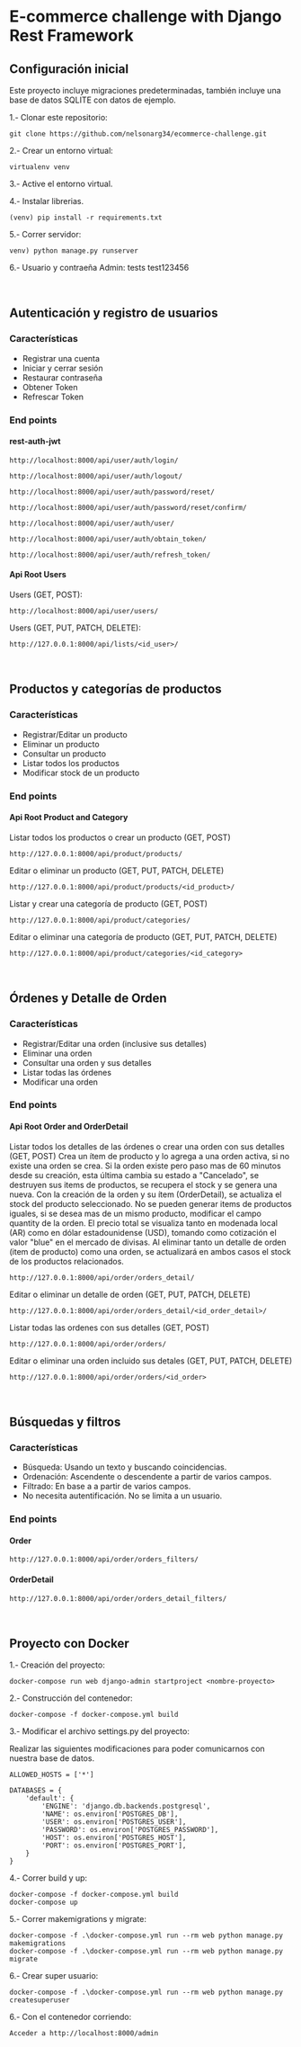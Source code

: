 # E-commerce challenge with Django Rest Framework 

## Configuración inicial

Este proyecto incluye migraciones predeterminadas, también incluye una base de datos SQLITE con datos de ejemplo.

1.- Clonar este repositorio:

    git clone https://github.com/nelsonarg34/ecommerce-challenge.git

2.- Crear un entorno virtual:

    virtualenv venv

3.- Active el entorno virtual.

4.- Instalar librerias.

    (venv) pip install -r requirements.txt 

5.- Correr servidor:

    venv) python manage.py runserver

6.- Usuario y contraeña Admin:
    tests
    test123456

<br>

## Autenticación y registro de usuarios

### Características
- Registrar una cuenta
- Iniciar y cerrar sesión
- Restaurar contraseña
- Obtener Token
- Refrescar Token

###     End points

####    rest-auth-jwt

    http://localhost:8000/api/user/auth/login/

    http://localhost:8000/api/user/auth/logout/

    http://localhost:8000/api/user/auth/password/reset/

    http://localhost:8000/api/user/auth/password/reset/confirm/

    http://localhost:8000/api/user/auth/user/

    http://localhost:8000/api/user/auth/obtain_token/

    http://localhost:8000/api/user/auth/refresh_token/

####    Api Root Users

Users (GET, POST): 

    http://localhost:8000/api/user/users/

Users (GET, PUT, PATCH, DELETE): 

    http://127.0.0.1:8000/api/lists/<id_user>/

<br>

## Productos y categorías de productos

### Características
- Registrar/Editar un producto
- Eliminar un producto
- Consultar un producto
- Listar todos los productos
- Modificar stock de un producto

###     End points

####    Api Root Product and Category

Listar todos los productos o crear un producto (GET, POST)

    http://127.0.0.1:8000/api/product/products/

Editar o eliminar un producto (GET, PUT, PATCH, DELETE)

    http://127.0.0.1:8000/api/product/products/<id_product>/

Listar y crear una categoría de producto (GET, POST)

    http://127.0.0.1:8000/api/product/categories/

Editar o eliminar una categoría de producto (GET, PUT, PATCH, DELETE)

    http://127.0.0.1:8000/api/product/categories/<id_category>

<br>

## Órdenes y Detalle de Orden

### Características
- Registrar/Editar una orden (inclusive sus detalles)
- Eliminar una orden
- Consultar una orden y sus detalles
- Listar todas las órdenes
- Modificar una orden

###     End points

####    Api Root Order and OrderDetail

Listar todos los detalles de las órdenes o crear una orden con sus detalles (GET, POST)
Crea un ítem de producto y lo agrega a una orden activa, si no existe una orden se crea.
Si la orden existe pero paso mas de 60 minutos desde su creación, esta última cambia su estado 
a "Cancelado", se destruyen sus items de productos, se recupera el stock y se genera una nueva. 
Con la creación de la orden y su ítem (OrderDetail), se actualiza el stock del producto seleccionado.
No se pueden generar items de productos iguales, si se desea mas de un mismo producto, modificar el campo
quantity de la orden.
El precio total se visualiza tanto en modenada local (AR) como en dólar estadounidense (USD), tomando
como cotización el valor "blue" en el mercado de divisas.
Al eliminar tanto un detalle de orden (item de producto) como una orden, se actualizará en ambos casos
el stock de los productos relacionados. 

    http://127.0.0.1:8000/api/order/orders_detail/

Editar o eliminar un detalle de orden (GET, PUT, PATCH, DELETE)

    http://127.0.0.1:8000/api/order/orders_detail/<id_order_detail>/

Listar todas las ordenes con sus detalles (GET, POST)

    http://127.0.0.1:8000/api/order/orders/

Editar o eliminar una orden incluido sus detales (GET, PUT, PATCH, DELETE)

    http://127.0.0.1:8000/api/order/orders/<id_order>

<br>

## Búsquedas y filtros

### Características
- Búsqueda: Usando un texto y buscando coincidencias.
- Ordenación: Ascendente o descendente a partir de varios campos.
- Filtrado: En base a a partir de varios campos.
- No necesita autentificación. No se limita a un usuario.

###     End points

####    Order

    http://127.0.0.1:8000/api/order/orders_filters/

####    OrderDetail

    http://127.0.0.1:8000/api/order/orders_detail_filters/

<br>

## Proyecto con Docker

1.- Creación del proyecto:

    docker-compose run web django-admin startproject <nombre-proyecto> 

2.- Construcción del contenedor:

    docker-compose -f docker-compose.yml build

3.- Modificar el archivo settings.py del proyecto:

Realizar las siguientes modificaciones para poder comunicarnos con nuestra base de datos.

    ALLOWED_HOSTS = ['*']

    DATABASES = {
        'default': {
            'ENGINE': 'django.db.backends.postgresql',
            'NAME': os.environ['POSTGRES_DB'],
            'USER': os.environ['POSTGRES_USER'],
            'PASSWORD': os.environ['POSTGRES_PASSWORD'],
            'HOST': os.environ['POSTGRES_HOST'],
            'PORT': os.environ['POSTGRES_PORT'],
        }
    }

4.- Correr build y up:

    docker-compose -f docker-compose.yml build
    docker-compose up

5.- Correr  makemigrations y migrate:

    docker-compose -f .\docker-compose.yml run --rm web python manage.py makemigrations
    docker-compose -f .\docker-compose.yml run --rm web python manage.py migrate

6.- Crear super usuario:

    docker-compose -f .\docker-compose.yml run --rm web python manage.py createsuperuser

6.- Con el contenedor corriendo:

    Acceder a http://localhost:8000/admin


